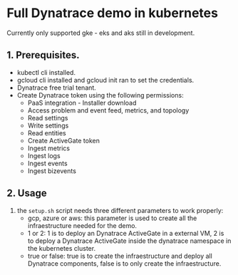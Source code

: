 # Full Dynatrace demo in kubernetes 
Currently only supported gke - eks and aks still in development.
## 1. Prerequisites.
- kubectl cli installed.
- gcloud cli installed and gcloud init ran to set the credentials.
- Dynatrace free trial tenant.
- Create Dynatrace token using the following permissions:
    - PaaS integration - Installer download
    - Access problem and event feed, metrics, and topology
    - Read settings
    - Write settings
    - Read entities
    - Create ActiveGate token
    - Ingest metrics
    - Ingest logs
    - Ingest events
    - Ingest bizevents
## 2. Usage
1. the `setup.sh` script needs three different parameters to work properly:
    - gcp, azure or aws: this parameter is used to create all the infraestructure needed for the demo.
    - 1 or 2: 1 is to deploy an Dynatrace ActiveGate in a external VM, 2 is to deploy a Dynatrace ActiveGate inside the dynatrace namespace in the kubernetes cluster.
    - true or false: true is to create the infraestructure and deploy all Dynatrace components, false is to only create the infraestructure.